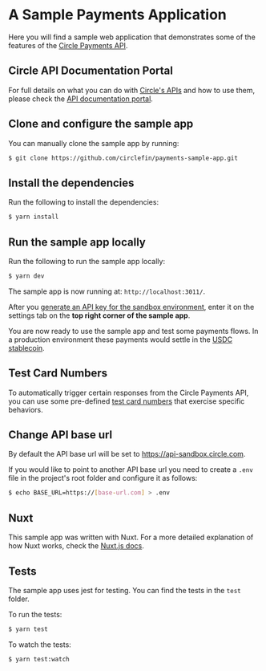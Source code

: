 # A Sample Payments Application

Here you will find a sample web application that demonstrates some of the features of the [Circle Payments API](https://www.circle.com/payments-api).

## Circle API Documentation Portal

For full details on what you can do with [Circle's APIs](https://www.circle.com/developers) and how to use them, please check the [API documentation portal](https://developers.circle.com).

## Clone and configure the sample app

You can manually clone the sample app by running:

```bash
$ git clone https://github.com/circlefin/payments-sample-app.git
```

## Install the dependencies

Run the following to install the dependencies:

``` bash
$ yarn install
```

## Run the sample app locally

Run the following to run the sample app locally:

``` bash
$ yarn dev
```

The sample app is now running at: `http://localhost:3011/`.

After you [generate an API key for the sandbox environment](https://developers.circle.com/docs/getting-started-with-the-circle-apis#section-api-keys), enter it on the settings tab on the **top right corner of the sample app**.

You are now ready to use the sample app and test some payments flows. In a production environment these payments would settle in the [USDC stablecoin](https://www.circle.com/en/usdc).

## Test Card Numbers

To automatically trigger certain responses from the Circle Payments API, you can use some pre-defined [test card numbers](https://developers.circle.com/docs/test-card-numbers) that exercise specific behaviors.

## Change API base url

By default the API base url will be set to https://api-sandbox.circle.com.

If you would like to point to another API base url you need to create a `.env` file in the project's root folder and configure it as follows:

```bash
$ echo BASE_URL=https://[base-url.com] > .env
```

## Nuxt

This sample app was written with Nuxt. For a more detailed explanation of how Nuxt works, check the [Nuxt.js docs](https://nuxtjs.org).

## Tests

The sample app uses jest for testing. You can find the tests in the `test` folder.

To run the tests:

``` bash
$ yarn test
```

To watch the tests:

``` bash
$ yarn test:watch
```
